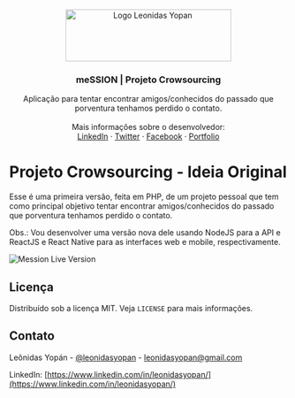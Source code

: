 <!-- PROJECT LOGO -->
<br />
<p align="center">
  <a href="https://leonidasyopan.com/">
    <img src="https://leonidasyopan.com/img/logo-leonidas-yopan.png" alt="Logo Leonidas Yopan" width="300" height="94" target="_blank">
  </a>

  <h3 align="center">meSSION | Projeto Crowsourcing</h3>

  <p align="center">
    Aplicação para tentar encontrar amigos/conhecidos do passado que porventura tenhamos perdido o contato.
    <br />
    <br />
    Mais informações sobre o desenvolvedor:
    <br />
    <a href="https://www.linkedin.com/in/leonidasyopan/" target="_blank">LinkedIn</a>
    ·
    <a href="https://twitter.com/leonidasyopan" target="_blank">Twitter</a>
    ·
    <a href="https://www.facebook.com/leonidasyopan" target="_blank">Facebook</a>
    ·
    <a href="https://leonidasyopan.com/" target="_blank">Portfolio</a>
  </p>
</p>


# Projeto Crowsourcing - Ideia Original

Esse é uma primeira versão, feita em PHP, de um projeto pessoal que tem como principal objetivo tentar encontrar amigos/conhecidos do passado que porventura tenhamos perdido o contato.

Obs.: Vou desenvolver uma versão nova dele usando NodeJS para a API e ReactJS e React Native para as interfaces web e mobile, respectivamente.

<img src="https://leonidasyopan.com/img/mession.jpg" alt="Mession Live Version">

<!-- LICENSE -->
## Licença

Distribuído sob a licença MIT. Veja `LICENSE` para mais informações.


<!-- CONTACT -->
## Contato

Leônidas Yopán - [@leonidasyopan](https://twitter.com/leonidasyopan) - leonidasyopan@gmail.com

LinkedIn: [https://www.linkedin.com/in/leonidasyopan/](https://www.linkedin.com/in/leonidasyopan/)
